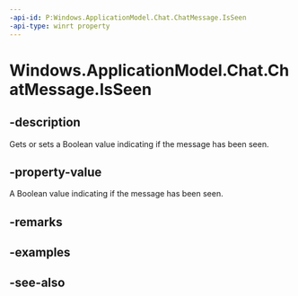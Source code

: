 ----api-id: P:Windows.ApplicationModel.Chat.ChatMessage.IsSeen
-api-type: winrt property
---<!-- Property syntaxpublic bool IsSeen { get;  set; }--># Windows.ApplicationModel.Chat.ChatMessage.IsSeen## -descriptionGets or sets a Boolean value indicating if the message has been seen.## -property-valueA Boolean value indicating if the message has been seen.## -remarks## -examples## -see-also